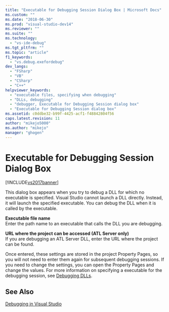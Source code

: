 ```yaml
---
title: "Executable for Debugging Session Dialog Box | Microsoft Docs"
ms.custom: ""
ms.date: "2018-06-30"
ms.prod: "visual-studio-dev14"
ms.reviewer: ""
ms.suite: ""
ms.technology: 
  - "vs-ide-debug"
ms.tgt_pltfrm: ""
ms.topic: "article"
f1_keywords: 
  - "vs.debug.exefordebug"
dev_langs: 
  - "FSharp"
  - "VB"
  - "CSharp"
  - "C++"
helpviewer_keywords: 
  - "executable files, specifying when debugging"
  - "DLLs, debugging"
  - "debugger, Executable for Debugging Session dialog box"
  - "Executable for Debugging Session dialog box"
ms.assetid: c0ddbe32-b99f-4425-acf1-f48842804f56
caps.latest.revision: 11
author: "mikejo5000"
ms.author: "mikejo"
manager: "ghogen"
---
```

# Executable for Debugging Session Dialog Box
[!INCLUDE[vs2017banner](../includes/vs2017banner.md)]

This dialog box appears when you try to debug a DLL for which no executable is specified. Visual Studio cannot launch a DLL directly. Instead, it will launch the specified executable. You can debug the DLL when it is called by the executable.  
  
 **Executable file name**  
 Enter the path name to an executable that calls the DLL you are debugging.  
  
 **URL where the project can be accessed (ATL Server only)**  
 If you are debugging an ATL Server DLL, enter the URL where the project can be found.  
  
 Once entered, these settings are stored in the project Property Pages, so you will not need to enter them again for subsequent debugging sessions. If you need to change the settings, you can open the Property Pages and change the values. For more information on specifying a executable for the debugging session, see [Debugging DLLs](../debugger/how-to-debug-native-dlls.md).  
  
## See Also  
 [Debugging in Visual Studio](../debugger/debugging-in-visual-studio.md)



